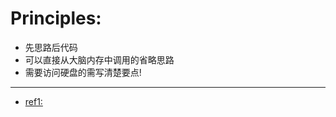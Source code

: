 # Principles:
- 先思路后代码
- 可以直接从大脑内存中调用的省略思路
- 需要访问硬盘的需写清楚要点!
***
- [ref1:](https://lefttree.gitbooks.io/leetcode/content/intro.html)
